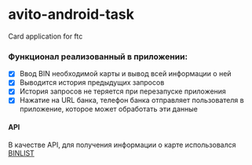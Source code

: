 # avito-android-task
Card application for ftc

### Функционал реализованный в приложении:
- [x] Ввод BIN необходимой карты и вывод всей информации о ней
- [x] Выводится история предыдущих запросов 
- [x] История запросов не теряется при перезапуске приложения
- [x] Нажатие на URL банка, телефон банка отправляет пользователя в приложение, которое может обработать эти данные

#### API
В качестве API, для получения информации о карте использовался [BINLIST](https://binlist.net/)
